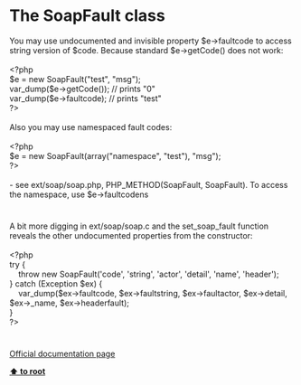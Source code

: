 # The SoapFault class




<div class="phpcode"><span class="html">
You may use undocumented and invisible property $e-&gt;faultcode to access string version of $code. Because standard $e-&gt;getCode() does not work:
<br>
<br><span class="default">&lt;?php
<br>$e </span><span class="keyword">= new </span><span class="default">SoapFault</span><span class="keyword">(</span><span class="string">&quot;test&quot;</span><span class="keyword">, </span><span class="string">&quot;msg&quot;</span><span class="keyword">);
<br></span><span class="default">var_dump</span><span class="keyword">(</span><span class="default">$e</span><span class="keyword">-&gt;</span><span class="default">getCode</span><span class="keyword">()); </span><span class="comment">// prints &quot;0&quot;
<br></span><span class="default">var_dump</span><span class="keyword">(</span><span class="default">$e</span><span class="keyword">-&gt;</span><span class="default">faultcode</span><span class="keyword">); </span><span class="comment">// prints &quot;test&quot;
<br></span><span class="default">?&gt;
<br></span>
<br>Also you may use namespaced fault codes:
<br>
<br><span class="default">&lt;?php
<br>$e </span><span class="keyword">= new </span><span class="default">SoapFault</span><span class="keyword">(array(</span><span class="string">&quot;namespace&quot;</span><span class="keyword">, </span><span class="string">&quot;test&quot;</span><span class="keyword">), </span><span class="string">&quot;msg&quot;</span><span class="keyword">);
<br></span><span class="default">?&gt;
<br></span>
<br>- see ext/soap/soap.php, PHP_METHOD(SoapFault, SoapFault). To access the namespace, use $e-&gt;faultcodens</span>
</div>
  

#


<div class="phpcode"><span class="html">
A bit more digging in ext/soap/soap.c and the set_soap_fault function reveals the other undocumented properties from the constructor:<br><br><span class="default">&lt;?php<br></span><span class="keyword">try {<br>&#xA0; &#xA0; throw new </span><span class="default">SoapFault</span><span class="keyword">(</span><span class="string">&apos;code&apos;</span><span class="keyword">, </span><span class="string">&apos;string&apos;</span><span class="keyword">, </span><span class="string">&apos;actor&apos;</span><span class="keyword">, </span><span class="string">&apos;detail&apos;</span><span class="keyword">, </span><span class="string">&apos;name&apos;</span><span class="keyword">, </span><span class="string">&apos;header&apos;</span><span class="keyword">);<br>} catch (</span><span class="default">Exception $ex</span><span class="keyword">) {<br>&#xA0; &#xA0; </span><span class="default">var_dump</span><span class="keyword">(</span><span class="default">$ex</span><span class="keyword">-&gt;</span><span class="default">faultcode</span><span class="keyword">, </span><span class="default">$ex</span><span class="keyword">-&gt;</span><span class="default">faultstring</span><span class="keyword">, </span><span class="default">$ex</span><span class="keyword">-&gt;</span><span class="default">faultactor</span><span class="keyword">, </span><span class="default">$ex</span><span class="keyword">-&gt;</span><span class="default">detail</span><span class="keyword">, </span><span class="default">$ex</span><span class="keyword">-&gt;</span><span class="default">_name</span><span class="keyword">, </span><span class="default">$ex</span><span class="keyword">-&gt;</span><span class="default">headerfault</span><span class="keyword">);<br>}<br></span><span class="default">?&gt;</span>
</span>
</div>
  

#

[Official documentation page](https://www.php.net/manual/en/class.soapfault.php)

**[⬆ to root](/)**